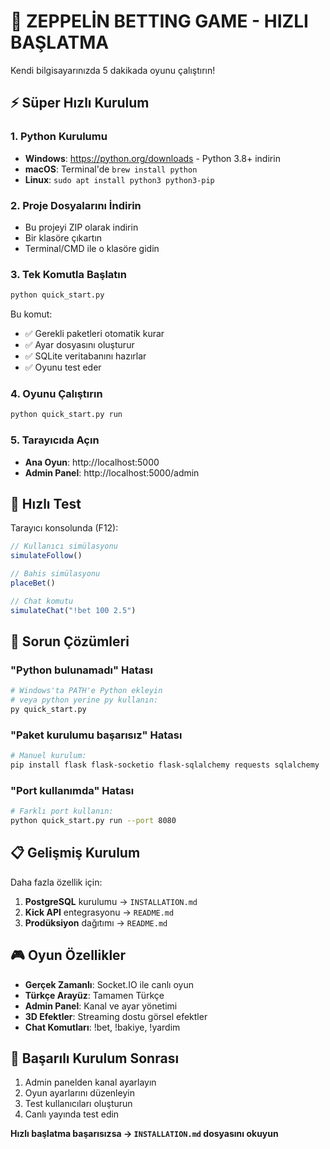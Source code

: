 # 🚀 ZEPPELİN BETTING GAME - HIZLI BAŞLATMA

Kendi bilgisayarınızda 5 dakikada oyunu çalıştırın!

## ⚡ Süper Hızlı Kurulum

### 1. Python Kurulumu
- **Windows**: https://python.org/downloads - Python 3.8+ indirin
- **macOS**: Terminal'de `brew install python` 
- **Linux**: `sudo apt install python3 python3-pip`

### 2. Proje Dosyalarını İndirin
- Bu projeyi ZIP olarak indirin
- Bir klasöre çıkartın
- Terminal/CMD ile o klasöre gidin

### 3. Tek Komutla Başlatın
```bash
python quick_start.py
```

Bu komut:
- ✅ Gerekli paketleri otomatik kurar
- ✅ Ayar dosyasını oluşturur
- ✅ SQLite veritabanını hazırlar
- ✅ Oyunu test eder

### 4. Oyunu Çalıştırın
```bash
python quick_start.py run
```

### 5. Tarayıcıda Açın
- **Ana Oyun**: http://localhost:5000
- **Admin Panel**: http://localhost:5000/admin

## 🎯 Hızlı Test

Tarayıcı konsolunda (F12):
```javascript
// Kullanıcı simülasyonu
simulateFollow()

// Bahis simülasyonu  
placeBet()

// Chat komutu
simulateChat("!bet 100 2.5")
```

## 🔧 Sorun Çözümleri

### "Python bulunamadı" Hatası
```bash
# Windows'ta PATH'e Python ekleyin
# veya python yerine py kullanın:
py quick_start.py
```

### "Paket kurulumu başarısız" Hatası
```bash
# Manuel kurulum:
pip install flask flask-socketio flask-sqlalchemy requests sqlalchemy
```

### "Port kullanımda" Hatası
```bash
# Farklı port kullanın:
python quick_start.py run --port 8080
```

## 📋 Gelişmiş Kurulum

Daha fazla özellik için:
1. **PostgreSQL** kurulumu → `INSTALLATION.md`
2. **Kick API** entegrasyonu → `README.md`
3. **Prodüksiyon** dağıtımı → `README.md`

## 🎮 Oyun Özellikler

- **Gerçek Zamanlı**: Socket.IO ile canlı oyun
- **Türkçe Arayüz**: Tamamen Türkçe
- **Admin Panel**: Kanal ve ayar yönetimi
- **3D Efektler**: Streaming dostu görsel efektler
- **Chat Komutları**: !bet, !bakiye, !yardim

## 🚀 Başarılı Kurulum Sonrası

1. Admin panelden kanal ayarlayın
2. Oyun ayarlarını düzenleyin
3. Test kullanıcıları oluşturun
4. Canlı yayında test edin

**Hızlı başlatma başarısızsa → `INSTALLATION.md` dosyasını okuyun**